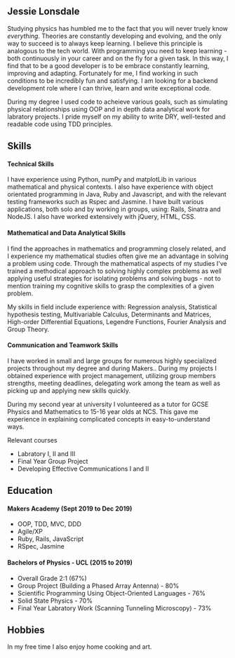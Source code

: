 ## Jessie Lonsdale

Studying physics has humbled me to the fact that you will never truely know  <em>everything</em>. Theories are constantly developing and evolving, and the only way to succeed is to always keep learning. I believe this principle is analogous to the tech world. With programming you need to keep learning - both continuously in your career and on the fly for a given task. In this way, I find that to be a good developer is to be embrace constantly learning, improving and adapting. Fortunately for me, I find working in such conditions to be incredibly fun and satisfying. I am looking for a backend development role where I can thrive, learn and write exceptional code.

During my degree I used code to acheieve various goals, such as simulating physical relationships using OOP and in depth data analytical work for labratory projects. I pride myself on my ability to write DRY, well-tested and readable code using TDD principles.

## Skills

#### Technical Skills 

I have experience using Python, numPy and matplotLib in various mathematical and physical contexts.
I also have experience with object orientated programming in Java, Ruby and Javascript, and with the relevant testing frameworks such as Rspec and Jasmine. I have built various applications, both solo and by working in groups, using: Rails, Sinatra and NodeJS. I also have worked extensively with jQuery, HTML, CSS. 

#### Mathematical and Data Analytical Skills

I find the approaches in mathematics and programming closely related, and I experience my mathematical studies often give me an advantage in solving a problem using code. Through the mathematical aspects of my studies I've trained a methodical approach to solving highly complex problems as well applying useful strategies for isolating problems and solving bugs - not to mention training my cognitive skills to grasp the complexities of a given problem.

My skills in field include experience with: Regression analysis, Statistical hypothesis testing, Multivariable Calculus, Determinants and Matrices, High-order Differential Equations, Legendre Functions, Fourier Analysis and Group Theory.

#### Communication and Teamwork Skills

I have worked in small and large groups for numerous highly specialized projects throughout my degree and during Makers..
During my projects I obtained experience with project management, utilizing group members strengths, meeting deadlines, delegating work among the team as well as picking up and applying new skills quickly.

During my second year at university I volunteered as a tutor for GCSE Physics and Mathematics to 15-16 year olds at NCS. This gave me experience in explaining complicated concepts in easy-to-understand ways.

Relevant courses
- Labratory I, II and III
- Final Year Group Project
- Developing Effective Communications I and II

## Education

#### Makers Academy (Sept 2019 to Dec 2019)

- OOP, TDD, MVC, DDD
- Agile/XP
- Ruby, Rails, JavaScript
- RSpec, Jasmine

#### Bachelors of Physics - UCL (2015 to 2019)

- Overall Grade 2:1 (67%)
- Group Project (Building a Phased Array Antenna) - 80%
- Scientific Programming Using Object-Oriented Languages - 76%
- Solid State Physics - 70%
- Final Year Labratory Work (Scanning Tunneling Microscopy) - 73%

## Hobbies

In my free time I also enjoy home cooking and art.
